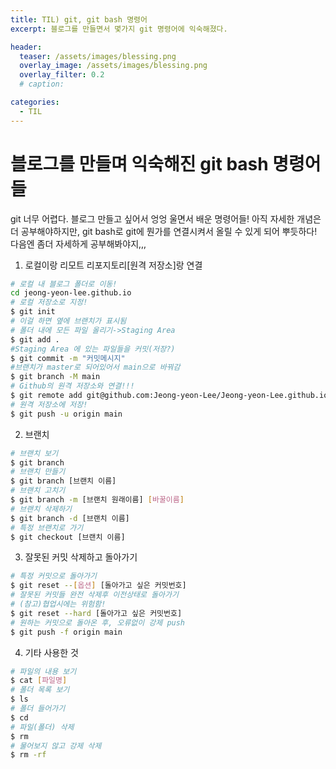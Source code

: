 ```yaml
---
title: TIL) git, git bash 명령어
excerpt: 블로그를 만들면서 몇가지 git 명령어에 익숙해졌다.

header:
  teaser: /assets/images/blessing.png
  overlay_image: /assets/images/blessing.png
  overlay_filter: 0.2
  # caption:

categories:
  - TIL
---
```


# 블로그를 만들며 익숙해진 git bash 명령어들

git 너무 어렵다. 블로그 만들고 싶어서 엉엉 울면서 배운 명령어들! 아직 자세한 개념은 더 공부해야하지만, git bash로 git에 뭔가를 연결시켜서 올릴 수 있게 되어 뿌듯하다! 다음엔 좀더 자세하게 공부해봐야지,,,

1. 로컬이랑 리모트 리포지토리[원격 저장소]랑 연결

```bash
# 로컬 내 블로그 폴더로 이동!
cd jeong-yeon-lee.github.io
# 로컬 저장소로 지정!
$ git init
# 이걸 하면 옆에 브랜치가 표시됨
# 폴더 내에 모든 파일 올리기->Staging Area
$ git add .
#Staging Area 에 있는 파일들을 커밋(저장?)
$ git commit -m "커밋메시지"
#브랜치가 master로 되어있어서 main으로 바꿔감
$ git branch -M main
# Github의 원격 저장소와 연결!!!
$ git remote add git@github.com:Jeong-yeon-Lee/Jeong-yeon-Lee.github.io.git[원격저장소 주소]
# 원격 저장소에 저장!
$ git push -u origin main
```

2. 브랜치

```bash
# 브랜치 보기
$ git branch
# 브랜치 만들기
$ git branch [브랜치 이름]
# 브랜치 고치기
$ git branch -m [브랜치 원래이름] [바꿀이름]
# 브랜치 삭제하기
$ git branch -d [브랜치 이름]
# 특정 브랜치로 가기
$ git checkout [브랜치 이름]
```

3. 잘못된 커밋 삭제하고 돌아가기

```bash
# 특정 커밋으로 돌아가기
$ git reset --[옵션] [돌아가고 싶은 커밋번호]
# 잘못된 커밋들 완전 삭제후 이전상태로 돌아가기
# (참고)협업시에는 위험함!
$ git reset --hard [돌아가고 싶은 커밋번호]
# 원하는 커밋으로 돌아온 후, 오류없이 강제 push
$ git push -f origin main

```

4. 기타 사용한 것

```bash
# 파일의 내용 보기
$ cat [파일명]
# 폴더 목록 보기
$ ls
# 폴더 들어가기
$ cd
# 파일(폴더) 삭제
$ rm
# 물어보지 않고 강제 삭제
$ rm -rf
```

